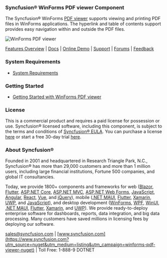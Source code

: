 ### Syncfusion® WinForms PDF viewer Component
The Syncfusion® WinForms [PDF viewer](https://www.syncfusion.com/winforms-ui-controls/pdf-viewer?utm_source=nuget&utm_medium=listing&utm_campaign=winforms-pdf-viewer-nuget) supports viewing and printing PDF files in WinForms applications. The hyperlink and table of contents support provides easy navigation within and outside the PDF files.

![WinForms PDF viewer](https://cdn.syncfusion.com/nuget-readme/winforms/winforms-pdfviewer.png)

[Features Overview](https://www.syncfusion.com/winforms-ui-controls/pdf-viewer?utm_source=nuget&utm_medium=listing&utm_campaign=winforms-pdf-viewer-nuget) | [Docs](https://help.syncfusion.com/windowsforms/pdf-viewer/getting-started?utm_source=nuget&utm_medium=listing&utm_campaign=winforms-pdf-viewer-nuget) | [Online Demo](https://github.com/syncfusion/winforms-demos?utm_source=nuget&utm_medium=listing&utm_campaign=winforms-pdf-viewer-nuget) | [Support](https://support.syncfusion.com/create?utm_source=nuget&utm_medium=listing&utm_campaign=winforms-pdf-viewer-nuget) | [Forums](https://www.syncfusion.com/forums/windowsforms?utm_source=nuget&utm_medium=listing&utm_campaign=winforms-pdf-viewer-nuget) | [Feedback](https://www.syncfusion.com/feedback/winforms?utm_source=nuget&utm_medium=listing&utm_campaign=winforms-pdf-viewer-nuget)

### System Requirements

* [System Requirements](https://help.syncfusion.com/windowsforms/installation/system-requirements?utm_source=nuget&utm_medium=listing&utm_campaign=winforms-pdf-viewer-nuget)

### Getting Started

* [Getting Started with WinForms PDF viewer](https://help.syncfusion.com/windowsforms/pdf-viewer/getting-started?utm_source=nuget&utm_medium=listing&utm_campaign=winforms-pdf-viewer-nuget)

### License

This is a commercial product and requires a paid license for possession or use. Syncfusion® licensed software, including this component, is subject to the terms and conditions of [Syncfusion® EULA](https://www.syncfusion.com/eula/es/?utm_source=nuget&utm_medium=listing&utm_campaign=winforms-pdf-viewer-nuget). You can purchase a license [here](https://www.syncfusion.com/sales/products?utm_source=nuget&utm_medium=listing&utm_campaign=winforms-pdf-viewer-nuget) or start a free 30-day trial [here](https://www.syncfusion.com/account/manage-trials/start-trials?utm_source=nuget&utm_medium=listing&utm_campaign=winforms-pdf-viewer-nuget).

### About Syncfusion®

Founded in 2001 and headquartered in Research Triangle Park, N.C., Syncfusion® has more than 29,000 customers and more than 1 million users, including large financial institutions, Fortune 500 companies, and global IT consultancies.
 
Today, we provide 1800+ components and frameworks for web ([Blazor](https://www.syncfusion.com/blazor-components?utm_source=nuget&utm_medium=listing&utm_campaign=winforms-pdf-viewer-nuget), [Flutter](https://www.syncfusion.com/flutter-widgets?utm_source=nuget&utm_medium=listing&utm_campaign=winforms-pdf-viewer-nuget), [ASP.NET Core](https://www.syncfusion.com/aspnet-core-ui-controls?utm_source=nuget&utm_medium=listing&utm_campaign=winforms-pdf-viewer-nuget), [ASP.NET MVC](https://www.syncfusion.com/aspnet-mvc-ui-controls?utm_source=nuget&utm_medium=listing&utm_campaign=winforms-pdf-viewer-nuget), [ASP.NET Web Forms](https://www.syncfusion.com/jquery/aspnet-webforms-ui-controls?utm_source=nuget&utm_medium=listing&utm_campaign=winforms-pdf-viewer-nuget), [JavaScript](https://www.syncfusion.com/javascript-ui-controls?utm_source=nuget&utm_medium=listing&utm_campaign=winforms-pdf-viewer-nuget), [Angular](https://www.syncfusion.com/angular-ui-components?utm_source=nuget&utm_medium=listing&utm_campaign=winforms-pdf-viewer-nuget), [React](https://www.syncfusion.com/react-ui-components?utm_source=nuget&utm_medium=listing&utm_campaign=winforms-pdf-viewer-nuget), [Vue](https://www.syncfusion.com/vue-ui-components?utm_source=nuget&utm_medium=listing&utm_campaign=winforms-pdf-viewer-nuget), and [jQuery](https://www.syncfusion.com/jquery-ui-widgets?utm_source=nuget&utm_medium=listing&utm_campaign=winforms-pdf-viewer-nuget)), mobile ([.NET MAUI](https://www.syncfusion.com/maui-controls?utm_source=nuget&utm_medium=listing&utm_campaign=winforms-pdf-viewer-nuget), [Flutter](https://www.syncfusion.com/flutter-widgets?utm_source=nuget&utm_medium=listing&utm_campaign=winforms-pdf-viewer-nuget), [Xamarin](https://www.syncfusion.com/xamarin-ui-controls?utm_source=nuget&utm_medium=listing&utm_campaign=winforms-pdf-viewer-nuget), [UWP](https://www.syncfusion.com/uwp-ui-controls?utm_source=nuget&utm_medium=listing&utm_campaign=winforms-pdf-viewer-nuget), and [JavaScript](https://www.syncfusion.com/javascript-ui-controls?utm_source=nuget&utm_medium=listing&utm_campaign=winforms-pdf-viewer-nuget)), and desktop development ([WinForms](https://www.syncfusion.com/winforms-ui-controls?utm_source=nuget&utm_medium=listing&utm_campaign=winforms-pdf-viewer-nuget), [WPF](https://www.syncfusion.com/wpf-controls?utm_source=nuget&utm_medium=listing&utm_campaign=winforms-pdf-viewer-nuget), [WinUI](https://www.syncfusion.com/winui-controls?utm_source=nuget&utm_medium=listing&utm_campaign=winforms-pdf-viewer-nuget), [.NET MAUI](https://www.syncfusion.com/maui-controls?utm_source=nuget&utm_medium=listing&utm_campaign=winforms-pdf-viewer-nuget), [Flutter](https://www.syncfusion.com/flutter-widgets?utm_source=nuget&utm_medium=listing&utm_campaign=winforms-pdf-viewer-nuget), [Xamarin](https://www.syncfusion.com/xamarin-ui-controls?utm_source=nuget&utm_medium=listing&utm_campaign=winforms-pdf-viewer-nuget), and [UWP](https://www.syncfusion.com/uwp-ui-controls?utm_source=nuget&utm_medium=listing&utm_campaign=winforms-pdf-viewer-nuget)). We provide ready-to-deploy enterprise software for dashboards, reports, data integration, and big data processing. Many customers have saved millions in licensing fees by deploying our software.

[sales@syncfusion.com](mailto:sales@syncfusion.com?Subject=Syncfusion%20WinForms%20PDF%20viewer-%20NuGet) | [www.syncfusion.com](https://www.syncfusion.com?utm_source=nuget&utm_medium=listing&utm_campaign=winforms-pdf-viewer-nuget) | Toll Free: 1-888-9 DOTNET


